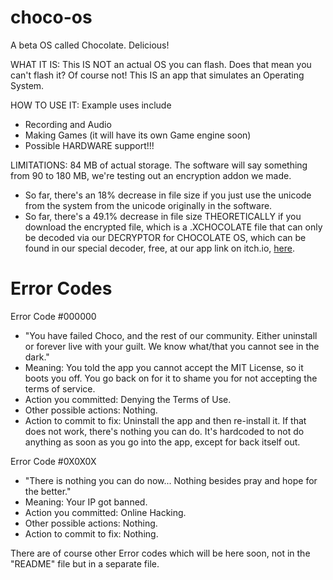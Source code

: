 # choco-os
A beta OS called Chocolate. Delicious!

WHAT IT IS:
This IS NOT an actual OS you can flash. Does that mean you can't flash it? Of course not!
This IS an app that simulates an Operating System.

HOW TO USE IT:
Example uses include
- Recording and Audio
- Making Games (it will have its own Game engine soon)
- Possible HARDWARE support!!!

LIMITATIONS:
84 MB of actual storage. The software will say something from 90 to 180 MB, we're testing out an encryption addon we made.
- So far, there's an 18% decrease in file size if you just use the unicode from the system from the unicode originally in the software.
- So far, there's a 49.1% decrease in file size THEORETICALLY if you download the encrypted file, which is a .XCHOCOLATE file that can only be decoded via our DECRYPTOR for CHOCOLATE OS, which can be found in our special decoder, free, at our app link on itch.io, [here](https://erabienda.itch.io/hotchocolate).

# Error Codes
Error Code #000000
- "You have failed Choco, and the rest of our community. Either uninstall or forever live with your guilt. We know what/that you cannot see in the dark."
- Meaning: You told the app you cannot accept the MIT License, so it boots you off. You go back on for it to shame you for not accepting the terms of service.
- Action you committed: Denying the Terms of Use.
- Other possible actions: Nothing.
- Action to commit to fix: Uninstall the app and then re-install it. If that does not work, there's nothing you can do. It's hardcoded to not do anything as soon as you go into the app, except for back itself out.

Error Code #0X0X0X
- "There is nothing you can do now... Nothing besides pray and hope for the better."
- Meaning: Your IP got banned.
- Action you committed: Online Hacking.
- Other possible actions: Nothing.
- Action to commit to fix: Nothing.

There are of course other Error codes which will be here soon, not in the "README" file but in a separate file.
